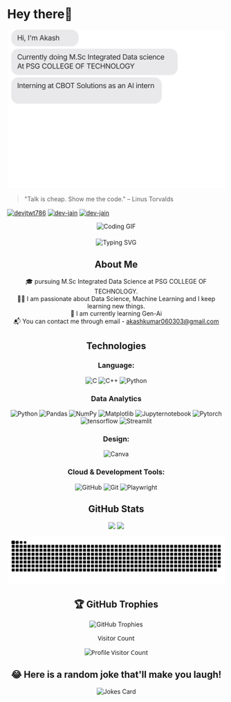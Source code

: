 # Hey there👋
![](chat.svg)

> "Talk is cheap. Show me the code." – Linus Torvalds


<p align="left">
<a href="https://x.com/akashhh_kumar_" target="blank"><img align="center" src="https://raw.githubusercontent.com/rahuldkjain/github-profile-readme-generator/master/src/images/icons/Social/twitter.svg" alt="devjtwt786" height="30" width="40" /></a>
<a href="https://www.linkedin.com/in/akashkumar9791303028/" target="blank"><img align="center" src="https://raw.githubusercontent.com/rahuldkjain/github-profile-readme-generator/master/src/images/icons/Social/linked-in-alt.svg" alt="dev-jain" height="30" width="40" /></a>
<a href="https://www.instagram.com/akashhh_kumar_/" target="blank"><img align="center" src="https://static.vecteezy.com/system/resources/previews/023/986/555/original/instagram-logo-instagram-logo-transparent-instagram-icon-transparent-free-free-png.png" alt="dev-jain" height="40" width="40" /></a>
</a>
<div align="center">
  <img src="https://media.giphy.com/media/13HgwGsXF0aiGY/giphy.gif" alt="Coding GIF" width="200"/>
</div>

<div align="center" style="margin-top: 20px;">
  <img src="https://readme-typing-svg.demolab.com?font=Fira+Code&size=22&pause=1000&color=F7DF1E&center=true&vCenter=true&width=435&lines=Passionate+About+Code;Always+Learning;Keep+Calm+and+Code+On" alt="Typing SVG" />
</div>
<div align="center">

</p>




## About Me
🎓 pursuing M.Sc Integrated Data Science at PSG COLLEGE OF TECHNOLOGY.<br/>
👨‍💻 I am passionate about Data Science, Machine Learning and I keep learning new things.</br>
📖 I am currently learning Gen-Ai <br/>
📬 You can contact me through email - akashkumar060303@gmail.com

## Technologies
### Language:
![C](https://img.shields.io/badge/c-%2300599C.svg?style=for-the-badge&logo=c&logoColor=white)
![C++](https://img.shields.io/badge/c++-%2300599C.svg?style=for-the-badge&logo=c%2B%2B&logoColor=white)
![Python](https://img.shields.io/badge/python-3670A0?style=for-the-badge&logo=python&logoColor=ffdd54)

###  Data Analytics
<p>
  <img src="https://img.shields.io/badge/Python-%233776AB.svg?style=flat&logo=python&logoColor=white" alt="Python" />
  <img src="https://img.shields.io/badge/Pandas-%23150458.svg?style=flat&logo=pandas&logoColor=white" alt="Pandas" />
  <img src="https://img.shields.io/badge/NumPy-%23013243.svg?style=flat&logo=numpy&logoColor=white" alt="NumPy" />
  <img src="https://img.shields.io/badge/Matplotlib-%2344A833.svg?style=flat&logo=plotly&logoColor=white" alt="Matplotlib" />
  <img src="https://img.shields.io/badge/Jupyter-Lab-F37626.svg?style=flat&logo=Jupyter" alt="Jupyternotebook" />
  <img src="https://img.shields.io/badge/PyTorch-1.6.0-EE4C2C.svg?style=flat&logo=pytorch" alt="Pytorch" />
  <img src="https://img.shields.io/badge/TensorFlow-1.12-FF6F00.svg?style=flat&logo=tensorflow" alt="tensorflow" />
  <img src="https://img.shields.io/badge/Streamlit-1.2.0-FF4B4B.svg?style=flat&logo=Streamlit&logoColor=white" alt="Streamlit" />
</p>


### Design:
![Canva](https://img.shields.io/badge/Canva-%2300C4CC.svg?style=for-the-badge&logo=Canva&logoColor=white)

### Cloud & Development Tools:
![GitHub](https://img.shields.io/badge/github-%23121011.svg?style=for-the-badge&logo=github&logoColor=white)
![Git](https://img.shields.io/badge/git-%23F05033.svg?style=for-the-badge&logo=git&logoColor=white)
![Playwright](https://img.shields.io/badge/Playwright-2b3137?style=for-the-badge&logo=playwright&logoColor=45ba4b)






## GitHub Stats

<p align="center">
	
  <img width="48%" src="https://github-readme-stats.vercel.app/api?username=Akash-Kumar-A&show_icons=true&theme=calm" />
  <img width="48%" src="https://github-readme-streak-stats.herokuapp.com/?user=Akash-Kumar-A&theme=calm" />
</p>

<img src="https://raw.githubusercontent.com/ishandutta2007/snk/output-svg-only/github-contribution-grid-snake.svg" alt="e" style="max-width: 100%;">

## 🏆 GitHub Trophies
<div align="center">
  <img src="https://github-profile-trophy.vercel.app/?username=Akash-Kumar-A&theme=radical" alt="GitHub Trophies" />
</div>


<div align="center" style="font-family: 'Segoe UI', Tahoma, Geneva, Verdana, sans-serif;">
  <p>Visitor Count</p>
  <img src="https://profile-counter.glitch.me/Akash-Kumar-A/count.svg" alt="Profile Visitor Count" />
</div>


## 😂 Here is a random joke that'll make you laugh!
![Jokes Card](https://readme-jokes.vercel.app/api)










